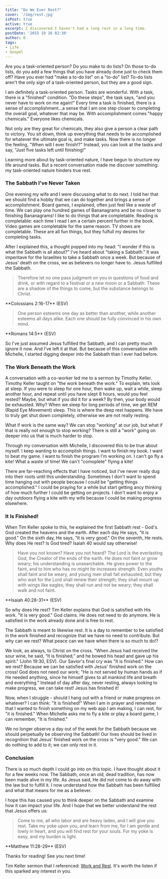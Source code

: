 ```yaml
---
title: "Do We Ever Rest?"
cover: '/img/rest.jpg'
isPost: true
active: true
excerpt: I discovered I haven't had a long rest in a long time.
postDate: '2015 10 16 02:30'
author: 0
tags:
- Life
- Gospel
---
```


<p>
    Are you a task-oriented person? Do you make to do lists? On those to-do lists, do you add a few things that you have already done just to check them off?
    Have you ever had "make a to-do list" on a "to-do" list? To-do lists aren't the only sign of a task-oriented person, but they are a good sign.
</p>

<p>
    I am definitely a task-oriented person. Tasks are wonderful. With a task, there is a "finished" condition. "Do these steps", the task says, "and you never have to work on me again!"
    Every time a task is finished, there is a sense of accomplishment...a sense that I am one step closer to completing the overall goal, whatever that may be. With accomplishment
    comes "happy chemicals." Everyone likes chemicals.
</p>

<p>
    Not only are they great for chemicals, they also give a person a clear path to victory. You sit down, think up everything that needs to be accomplished for
    whatever the ultimate goal is, and make tasks. Now there is no longer the feeling, "When will I ever finish!?" Instead, you can look at the tasks and say, "Just
    five tasks left until finishing!"
</p>

<p>
    Learning more about by task-oriented nature, I have begun to structure my life around tasks. But a recent conversation made me discover something: my task-oriented
    nature hinders true rest.
</p>

<h3>The Sabbath I've Never Taken</h3>
<p>
    One evening my wife and I were discussing what to do next. I told her that we should find a hobby that we can do together and brings a sense of accomplishment.
    Board games, I explained, often just feel like a waste of time. We can play one hundred games of Bananagrams and be no closer to finishing Bananagrams!
    I like to do things that are completable. Reading is completable: each time I read I am a certain percent further in the book. Video games are completable for
    the same reason. TV shows are completable. These are all fun things, but they fulfull my desires for completing tasks.
</p>
<p>
    After I explained this, a thought popped into my head: "I wonder if this is what the Sabbath is all about?" I've heard about "taking a Sabbath." It was
    imperitave for the Israelites to take a Sabbath once a week. But because of Jesus' death on the cross, we as believers no longer have to. Jesus fulfilled the Sabbath.
</p>
<blockquote>
<p>
    Therefore let no one pass judgment on you in questions of food and drink, or with regard
    to a festival or a new moon or a Sabbath. These are a shadow of the things to come, but
    the substance belongs to Christ.
</p>
</blockquote>
<p>**Colossians 2:16-17** (ESV)</p>
<blockquote>
    <p>
        One person esteems one day as better than another, while another esteems all days alike.
        Each one should be fully convinced in his own mind.
    </p>
</blockquote>
<p>**Romans 14:5** (ESV)</p>
<p>
    So I've just assumed Jesus fulfilled the Sabbath, and I can pretty much ignore it now. And I've left it at that. But because of this conversation with Michelle,
    I started digging deeper into the Sabbath than I ever had before.
</p>
<h3>The Work Beneath the Work</h3>
<p>
    A conversation with a co-worker led me to a sermon by Timothy Keller. Timothy Keller taught on "the work beneath the work." To explain, lets look at sleep. If you
    were to sleep for one hour, then wake up, wait a while, sleep another hour, and repeat until you have slept 8 hours, would you feel rested? Maybe, but what if you
    did it for a week? By then, your body would be exhausted. Why? When we sleep for long periods of time, we get REM (Rapid Eye Movement) sleep. 
    This is where the deep rest happens. We have to truly get shut down completely, otherwise we are not really resting.
</p>
<p>
    What if work is the same way? We can stop "working" at our job, but what if that is really not enough to stop working? There is still a "work" going on deeper
    into us that is much harder to stop.
</p>
<p>
    Through my conversation with Michelle, I discovered this to be true about myself. I keep wanting to accomplish things. I want to finish my book. I want to beat my game.
    I want to finish the program I'm working on. I can't go fly a kite! What a waste of time! We can't "comoplete" flying a kite!
</p>
<p>
    There are far-reaching effects that I have noticed, but I've never really dug into their roots until this understanding. Sometimes I don't want to spend time
    hanging out with people because I could be "getting things accomplished." I could be praying for a while but start getting ancy thinking of how much
    further I could be getting on projects. I don't want to enjoy a day outdoors flying a kite with my wife because I could be making progress elsewhere.
</p>
<h3>It Is Finished!</h3>
<p>
    When Tim Keller spoke to this, he explained the first Sabbath rest - God's. God created the heavens and the earth. After each day He says, "It is good." On
    the sixth day, He says, "It is very good." On the seventh, He rests. Why does He rest? Is God tired? Isaiah 40 would say otherwise!
</p>
<blockquote>
    <p>
        Have you not known? Have you not heard? The Lord is the everlasting God, the Creator of the ends of the earth. He does not faint or grow weary;
        his understanding is unsearchable. He gives power to the faint, and to him who has no might he increases strength. Even youths shall faint and be weary,
        and young men shall fall exhausted; but they who wait for the Lord shall renew their strength; they shall mount up with wings like eagles;
        they shall run and not be weary; they shall walk and not faint.
    </p>
</blockquote>
<p>**Isaiah 40:28-31** (ESV)</p>
<p>
    So why does He rest? Tim Keller explains that God is satisfied with His work. "It is very good." God claims. He does not need to do anymore. He is satisfied in the
    work already done and is free to rest.
</p>
<p>
    The Sabbath is meant to likewise rest. It is a day to remember to be satisfied in the work finished and recognize that we have no need to contribute. But why can
    we rest? What peace can we have when there is so much to do!?
</p>
<p>
    We look, as always, to Christ on the cross. "When Jesus had received the sour wine, he said, “It is finished,” and he bowed his head and gave up his spirit." (John 19:30, ESV).
    Our Savior's final cry was "It is finished." How can we rest? Because we can be satisfied with Jesus' finished work on the cross! God does not need our work; "He is not
    served by human hands as if He needed anything, since he himself gives to all mankind life and breath and everything." Instead of day after day, never resting,
    always looking to make progress, we can take rest! Jesus has finished it!
</p>
<p>
    Now, when I struggle - should I hang out with a friend or make progress on whatever? I can think: "It is finished!" When I am in prayer and remember that I
    wanted to finish something on my web app I am making, I can rest, for "it is finished." When Michelle asks me to fly a kite or play a board game, I can remember, 
    "It is finished."
</p>
<p>
    We no longer observe a day out of the week for the Sabbath because we should perpetually be observing the Sabbath! Our lives should be lived in recognition that
    Jesus' finished work on the cross is "very good." We can do nothing to add to it; we can only rest in it.
</p>
<h3>Conclusion</h3>
<p>
    There is so much depth I could go into on this topic. I have thought about it for a few weeks now. The Sabbath, once an old, dead tradition, has now been made alive in
    my life. As Jesus said, He did not come to do away with the law but to fulfill it. I now understand how the Sabbath has been fulfilled and what that means
    for me as a believer.
</p>
<p>
    I hope this has caused you to think deeper on the Sabbath and examine how it can impact your life. And I hope that we better understand the rest that
    Jesus offers us:
</p>
<blockquote>
    <p>
        Come to me, all who labor and are heavy laden, and I will give you rest.
        Take my yoke upon you, and learn from me, for I am gentle and lowly in heart, and you will find rest for your souls.
        For my yoke is easy, and my burden is light.
    </p>
</blockquote>
<p>**Matthew 11:28-29** (ESV)</p>
<p>
    Thanks for reading! See you next time!
</p>
<p>
    Tim Keller sermon that I referenced: <a href="http://www.gospelinlife.com/work-and-rest-5314">Work and Rest</a>. It's worth the listen if this
    sparked any interest in you.
</p>
